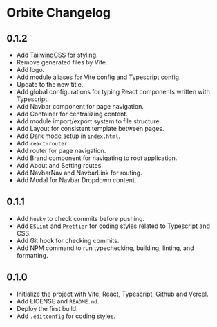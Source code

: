 # Orbite Changelog

## 0.1.2

- Add [TailwindCSS](https://tailwindcss.com) for styling.
- Remove generated files by Vite.
- Add logo.
- Add module aliases for Vite config and Typescript config.
- Update to the new title.
- Add global configurations for typing React components written with Typescript.
- Add Navbar component for page navigation.
- Add Container for centralizing content.
- Add module import/export system to file structure.
- Add Layout for consistent template between pages.
- Add Dark mode setup in `index.html`.
- Add `react-router`.
- Add router for page navigation.
- Add Brand component for navigating to root application.
- Add About and Setting routes.
- Add NavbarNav and NavbarLink for routing.
- Add Modal for Navbar Dropdown content.

## 0.1.1

- Add `husky` to check commits before pushing.
- Add `ESLint` and `Prettier` for coding styles related to Typescript and CSS.
- Add Git hook for checking commits.
- Add NPM command to run typechecking, building, linting, and formatting.

## 0.1.0

- Initialize the project with Vite, React, Typescript, Github and Vercel.
- Add LICENSE and `README.md`.
- Deploy the first build.
- Add `.editconfig` for coding styles.
